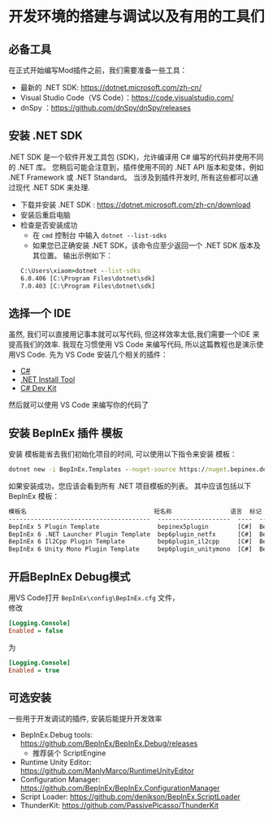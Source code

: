 # 开发环境的搭建与调试以及有用的工具们

## 必备工具
在正式开始编写Mod插件之前，我们需要准备一些工具：
- 最新的  .NET SDK: https://dotnet.microsoft.com/zh-cn/
- Visual Studio Code（VS Code）：https://code.visualstudio.com/
- dnSpy ：https://github.com/dnSpy/dnSpy/releases


## 安装 .NET SDK

.NET SDK 是一个软件开发工具包 (SDK)，允许编译用 C# 编写的代码并使用不同的 .NET 库。 您稍后可能会注意到，插件使用不同的 .NET API 版本和变体，例如 .NET Framework 或 .NET Standard。 当涉及到插件开发时, 所有这些都可以通过现代 .NET SDK 来处理.

 - 下载并安装 .NET SDK : https://dotnet.microsoft.com/zh-cn/download
 - 安装后重启电脑
 - 检查是否安装成功
   - 在 `cmd` 控制台 中输入 `dotnet --list-sdks`
   - 如果您已正确安装 .NET SDK，该命令应至少返回一个 .NET SDK 版本及其位置。
输出示例如下：
    ```cmd
    C:\Users\xiaom>dotnet --list-sdks
    6.0.406 [C:\Program Files\dotnet\sdk]
    7.0.403 [C:\Program Files\dotnet\sdk]
    ```

## 选择一个 IDE

虽然, 我们可以直接用记事本就可以写代码, 但这样效率太低,我们需要一个IDE 来提高我们的效率. 
我现在习惯使用 VS Code 来编写代码, 所以这篇教程也是演示使用VS Code.
先为 VS Code 安装几个相关的插件：
- [C#](https://marketplace.visualstudio.com/items?itemName=ms-dotnettools.csharp)
- [.NET Install Tool](https://marketplace.visualstudio.com/items?itemName=ms-dotnettools.vscode-dotnet-runtime)
- [C# Dev Kit](https://marketplace.visualstudio.com/items?itemName=ms-dotnettools.csdevkit)

然后就可以使用 VS Code 来编写你的代码了

## 安装 BepInEx 插件 模板

安装 模板能省去我们初始化项目的时间, 可以使用以下指令来安装 模板：
```cmd
dotnet new -i BepInEx.Templates --nuget-source https://nuget.bepinex.dev/v3/index.json
```
如果安装成功，您应该会看到所有 .NET 项目模板的列表。 其中应该包括以下 BepInEx 模板：
```cmd
模板名                                   短名称                语言  标记
---------------------------------------  --------------------  ----  --------------------------------------
BepInEx 5 Plugin Template                bepinex5plugin        [C#]  BepInEx/BepInEx 5/Plugin
BepInEx 6 .NET Launcher Plugin Template  bep6plugin_netfx      [C#]  BepInEx/BepInEx 6/Plugin/.NET Launcher
BepInEx 6 Il2Cpp Plugin Template         bep6plugin_il2cpp     [C#]  BepInEx/BepInEx 6/Plugin/Il2Cpp
BepInEx 6 Unity Mono Plugin Template     bep6plugin_unitymono  [C#]  BepInEx/BepInEx 6/Plugin/Unity Mono
```


## 开启BepInEx Debug模式
用VS Code打开 `BepInEx\config\BepInEx.cfg` 文件，  
修改
```ini
[Logging.Console]
Enabled = false
```
为
```ini
[Logging.Console]
Enabled = true
```

## 可选安装

一些用于开发调试的插件, 安装后能提升开发效率

- BepInEx.Debug tools: https://github.com/BepInEx/BepInEx.Debug/releases
  - 推荐装个 ScriptEngine
- Runtime Unity Editor: https://github.com/ManlyMarco/RuntimeUnityEditor
- Configuration Manager: https://github.com/BepInEx/BepInEx.ConfigurationManager
- Script Loader: https://github.com/denikson/BepInEx.ScriptLoader
- ThunderKit: https://github.com/PassivePicasso/ThunderKit
